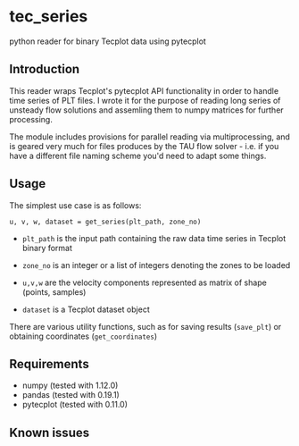 # tec_series
python reader for binary Tecplot data using pytecplot

## Introduction
This reader wraps Tecplot's pytecplot API functionality in order to handle time series of PLT files. I wrote it for the purpose of reading long series of unsteady flow
solutions and assemling them to numpy matrices for further processing.

The module includes provisions for parallel reading via multiprocessing, and is geared very much for files produces by the TAU flow solver - i.e. if you have a different 
file naming scheme you'd need to adapt some things.


## Usage
The simplest use case is as follows:

```
u, v, w, dataset = get_series(plt_path, zone_no)
```
  * `plt_path` is the input path containing the raw data time series in Tecplot binary format
  * `zone_no` is an integer or a list of integers denoting the zones to be loaded

  * `u,v,w` are the velocity components represented as matrix of shape (points, samples)
  * `dataset` is a Tecplot dataset object 

There are various utility functions, such as for saving results (`save_plt`) or obtaining coordinates (`get_coordinates`)


## Requirements
* numpy (tested with 1.12.0)
* pandas (tested with 0.19.1)
* pytecplot (tested with 0.11.0)

## Known issues
